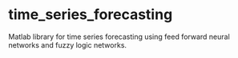 # time_series_forecasting
Matlab library for time series forecasting using feed forward neural networks and fuzzy logic networks.
